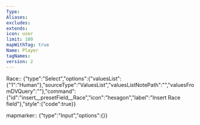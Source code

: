 ```yaml
---
Type: 
Aliases: 
excludes: 
extends: 
icon: user
limit: 100
mapWithTag: true
Name: Player
tagNames: 
version: 2
---
```


Race:: {"type":"Select","options":{"valuesList":{"1":"Human"},"sourceType":"ValuesList","valuesListNotePath":"","valuesFromDVQuery":""},"command":{"id":"insert__presetField__Race","icon":"hexagon","label":"Insert Race field"},"style":{"code":true}}

mapmarker:: {"type":"Input","options":{}}